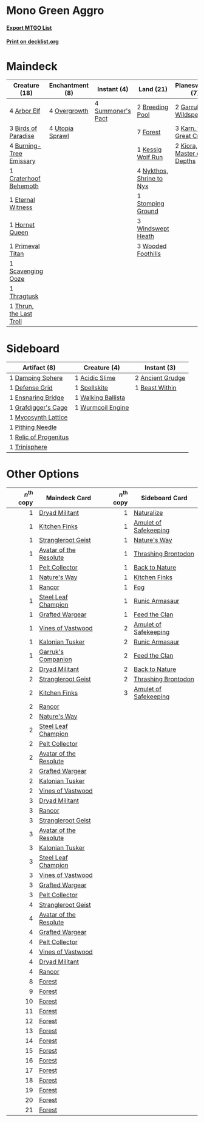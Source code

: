 # Mono Green Aggro

#### [Export MTGO List](../collection/Mono%20Green%20Aggro/Mono%20Green%20Aggro.txt)
#### [Print on decklist.org](http://decklist.org/?deckmain=4%09Arbor%20Elf%0A3%09Birds%20of%20Paradise%0A2%09Breeding%20Pool%0A4%09Burning-Tree%20Emissary%0A1%09Craterhoof%20Behemoth%0A1%09Eternal%20Witness%0A7%09Forest%0A2%09Garruk%20Wildspeaker%0A1%09Hornet%20Queen%0A3%09Karn,%20the%20Great%20Creator%0A1%09Kessig%20Wolf%20Run%0A2%09Kiora,%20Master%20of%20the%20Depths%0A4%09Nykthos,%20Shrine%20to%20Nyx%0A4%09Overgrowth%0A2%09Primal%20Command%0A1%09Primeval%20Titan%0A1%09Scavenging%20Ooze%0A1%09Stomping%20Ground%0A4%09Summoner's%20Pact%0A1%09Thragtusk%0A1%09Thrun,%20the%20Last%20Troll%0A4%09Utopia%20Sprawl%0A3%09Windswept%20Heath%0A3%09Wooded%20Foothills&deckside=1%09Acidic%20Slime%0A2%09Ancient%20Grudge%0A1%09Beast%20Within%0A1%09Damping%20Sphere%0A1%09Defense%20Grid%0A1%09Ensnaring%20Bridge%0A1%09Grafdigger's%20Cage%0A1%09Mycosynth%20Lattice%0A1%09Pithing%20Needle%0A1%09Relic%20of%20Progenitus%0A1%09Spellskite%0A1%09Trinisphere%0A1%09Walking%20Ballista%0A1%09Wurmcoil%20Engine)
# Maindeck

|                                          Creature (18)                                           |                                     Enchantment (8)                                      |                                        Instant (4)                                         |                                             Land (21)                                             |                                            Planeswalker (7)                                            |                                        Sorcery (2)                                        |
|--------------------------------------------------------------------------------------------------|------------------------------------------------------------------------------------------|--------------------------------------------------------------------------------------------|---------------------------------------------------------------------------------------------------|--------------------------------------------------------------------------------------------------------|-------------------------------------------------------------------------------------------|
|4 [Arbor Elf](http://gatherer.wizards.com/Pages/Card/Details.aspx?multiverseid=442149)            |4 [Overgrowth](http://gatherer.wizards.com/Pages/Card/Details.aspx?multiverseid=135282)   |4 [Summoner's Pact](http://gatherer.wizards.com/Pages/Card/Details.aspx?multiverseid=442178)|2 [Breeding Pool](http://gatherer.wizards.com/Pages/Card/Details.aspx?multiverseid=97088)          |2 [Garruk Wildspeaker](http://gatherer.wizards.com/Pages/Card/Details.aspx?multiverseid=247323)         |2 [Primal Command](http://gatherer.wizards.com/Pages/Card/Details.aspx?multiverseid=220571)|
|3 [Birds of Paradise](http://gatherer.wizards.com/Pages/Card/Details.aspx?multiverseid=129906)    |4 [Utopia Sprawl](http://gatherer.wizards.com/Pages/Card/Details.aspx?multiverseid=442181)|                                                                                            |7 [Forest](http://gatherer.wizards.com/Pages/Card/Details.aspx?multiverseid=439860)                |3 [Karn, the Great Creator](http://gatherer.wizards.com/Pages/Card/Details.aspx?multiverseid=460928)    |                                                                                           |
|4 [Burning-Tree Emissary](http://gatherer.wizards.com/Pages/Card/Details.aspx?multiverseid=426627)|                                                                                          |                                                                                            |1 [Kessig Wolf Run](http://gatherer.wizards.com/Pages/Card/Details.aspx?multiverseid=233256)       |2 [Kiora, Master of the Depths](http://gatherer.wizards.com/Pages/Card/Details.aspx?multiverseid=401931)|                                                                                           |
|1 [Craterhoof Behemoth](http://gatherer.wizards.com/Pages/Card/Details.aspx?multiverseid=240027)  |                                                                                          |                                                                                            |4 [Nykthos, Shrine to Nyx](http://gatherer.wizards.com/Pages/Card/Details.aspx?multiverseid=373713)|                                                                                                        |                                                                                           |
|1 [Eternal Witness](http://gatherer.wizards.com/Pages/Card/Details.aspx?multiverseid=51628)       |                                                                                          |                                                                                            |1 [Stomping Ground](http://gatherer.wizards.com/Pages/Card/Details.aspx?multiverseid=405110)       |                                                                                                        |                                                                                           |
|1 [Hornet Queen](http://gatherer.wizards.com/Pages/Card/Details.aspx?multiverseid=238141)         |                                                                                          |                                                                                            |3 [Windswept Heath](http://gatherer.wizards.com/Pages/Card/Details.aspx?multiverseid=405115)       |                                                                                                        |                                                                                           |
|1 [Primeval Titan](http://gatherer.wizards.com/Pages/Card/Details.aspx?multiverseid=438749)       |                                                                                          |                                                                                            |3 [Wooded Foothills](http://gatherer.wizards.com/Pages/Card/Details.aspx?multiverseid=405116)      |                                                                                                        |                                                                                           |
|1 [Scavenging Ooze](http://gatherer.wizards.com/Pages/Card/Details.aspx?multiverseid=420783)      |                                                                                          |                                                                                            |                                                                                                   |                                                                                                        |                                                                                           |
|1 [Thragtusk](http://gatherer.wizards.com/Pages/Card/Details.aspx?multiverseid=430614)            |                                                                                          |                                                                                            |                                                                                                   |                                                                                                        |                                                                                           |
|1 [Thrun, the Last Troll](http://gatherer.wizards.com/Pages/Card/Details.aspx?multiverseid=214050)|                                                                                          |                                                                                            |                                                                                                   |                                                                                                        |                                                                                           |


# Sideboard

|                                          Artifact (8)                                          |                                        Creature (4)                                         |                                        Instant (3)                                        |
|------------------------------------------------------------------------------------------------|---------------------------------------------------------------------------------------------|-------------------------------------------------------------------------------------------|
|1 [Damping Sphere](http://gatherer.wizards.com/Pages/Card/Details.aspx?multiverseid=443101)     |1 [Acidic Slime](http://gatherer.wizards.com/Pages/Card/Details.aspx?multiverseid=376237)    |2 [Ancient Grudge](http://gatherer.wizards.com/Pages/Card/Details.aspx?multiverseid=235600)|
|1 [Defense Grid](http://gatherer.wizards.com/Pages/Card/Details.aspx?multiverseid=45481)        |1 [Spellskite](http://gatherer.wizards.com/Pages/Card/Details.aspx?multiverseid=397743)      |1 [Beast Within](http://gatherer.wizards.com/Pages/Card/Details.aspx?multiverseid=446158)  |
|1 [Ensnaring Bridge](http://gatherer.wizards.com/Pages/Card/Details.aspx?multiverseid=15866)    |1 [Walking Ballista](http://gatherer.wizards.com/Pages/Card/Details.aspx?multiverseid=423848)|                                                                                           |
|1 [Grafdigger's Cage](http://gatherer.wizards.com/Pages/Card/Details.aspx?multiverseid=278452)  |1 [Wurmcoil Engine](http://gatherer.wizards.com/Pages/Card/Details.aspx?multiverseid=389756) |                                                                                           |
|1 [Mycosynth Lattice](http://gatherer.wizards.com/Pages/Card/Details.aspx?multiverseid=446209)  |                                                                                             |                                                                                           |
|1 [Pithing Needle](http://gatherer.wizards.com/Pages/Card/Details.aspx?multiverseid=129526)     |                                                                                             |                                                                                           |
|1 [Relic of Progenitus](http://gatherer.wizards.com/Pages/Card/Details.aspx?multiverseid=174824)|                                                                                             |                                                                                           |
|1 [Trinisphere](http://gatherer.wizards.com/Pages/Card/Details.aspx?multiverseid=43545)         |                                                                                             |                                                                                           |


# Other Options

|*n*<sup>th</sup> copy|                                          Maindeck Card                                          |*n*<sup>th</sup> copy|                                         Sideboard Card                                         |
|--------------------:|-------------------------------------------------------------------------------------------------|--------------------:|------------------------------------------------------------------------------------------------|
|                    1|[Dryad Militant](http://gatherer.wizards.com/Pages/Card/Details.aspx?multiverseid=456369)        |                    1|[Naturalize](http://gatherer.wizards.com/Pages/Card/Details.aspx?multiverseid=129656)           |
|                    1|[Kitchen Finks](http://gatherer.wizards.com/Pages/Card/Details.aspx?multiverseid=370458)         |                    1|[Amulet of Safekeeping](http://gatherer.wizards.com/Pages/Card/Details.aspx?multiverseid=447363)|
|                    1|[Strangleroot Geist](http://gatherer.wizards.com/Pages/Card/Details.aspx?multiverseid=262671)    |                    1|[Nature's Way](http://gatherer.wizards.com/Pages/Card/Details.aspx?multiverseid=442756)         |
|                    1|[Avatar of the Resolute](http://gatherer.wizards.com/Pages/Card/Details.aspx?multiverseid=394503)|                    1|[Thrashing Brontodon](http://gatherer.wizards.com/Pages/Card/Details.aspx?multiverseid=456570)  |
|                    1|[Pelt Collector](http://gatherer.wizards.com/Pages/Card/Details.aspx?multiverseid=452891)        |                    1|[Back to Nature](http://gatherer.wizards.com/Pages/Card/Details.aspx?multiverseid=208284)       |
|                    1|[Nature's Way](http://gatherer.wizards.com/Pages/Card/Details.aspx?multiverseid=442756)          |                    1|[Kitchen Finks](http://gatherer.wizards.com/Pages/Card/Details.aspx?multiverseid=370458)        |
|                    1|[Rancor](http://gatherer.wizards.com/Pages/Card/Details.aspx?multiverseid=442175)                |                    1|[Fog](http://gatherer.wizards.com/Pages/Card/Details.aspx?multiverseid=746)                     |
|                    1|[Steel Leaf Champion](http://gatherer.wizards.com/Pages/Card/Details.aspx?multiverseid=443070)   |                    1|[Runic Armasaur](http://gatherer.wizards.com/Pages/Card/Details.aspx?multiverseid=447336)       |
|                    1|[Grafted Wargear](http://gatherer.wizards.com/Pages/Card/Details.aspx?multiverseid=50927)        |                    1|[Feed the Clan](http://gatherer.wizards.com/Pages/Card/Details.aspx?multiverseid=386535)        |
|                    1|[Vines of Vastwood](http://gatherer.wizards.com/Pages/Card/Details.aspx?multiverseid=397747)     |                    2|[Amulet of Safekeeping](http://gatherer.wizards.com/Pages/Card/Details.aspx?multiverseid=447363)|
|                    1|[Kalonian Tusker](http://gatherer.wizards.com/Pages/Card/Details.aspx?multiverseid=370700)       |                    2|[Runic Armasaur](http://gatherer.wizards.com/Pages/Card/Details.aspx?multiverseid=447336)       |
|                    1|[Garruk's Companion](http://gatherer.wizards.com/Pages/Card/Details.aspx?multiverseid=205025)    |                    2|[Feed the Clan](http://gatherer.wizards.com/Pages/Card/Details.aspx?multiverseid=386535)        |
|                    2|[Dryad Militant](http://gatherer.wizards.com/Pages/Card/Details.aspx?multiverseid=456369)        |                    2|[Back to Nature](http://gatherer.wizards.com/Pages/Card/Details.aspx?multiverseid=208284)       |
|                    2|[Strangleroot Geist](http://gatherer.wizards.com/Pages/Card/Details.aspx?multiverseid=262671)    |                    2|[Thrashing Brontodon](http://gatherer.wizards.com/Pages/Card/Details.aspx?multiverseid=456570)  |
|                    2|[Kitchen Finks](http://gatherer.wizards.com/Pages/Card/Details.aspx?multiverseid=370458)         |                    3|[Amulet of Safekeeping](http://gatherer.wizards.com/Pages/Card/Details.aspx?multiverseid=447363)|
|                    2|[Rancor](http://gatherer.wizards.com/Pages/Card/Details.aspx?multiverseid=442175)                |                     |                                                                                                |
|                    2|[Nature's Way](http://gatherer.wizards.com/Pages/Card/Details.aspx?multiverseid=442756)          |                     |                                                                                                |
|                    2|[Steel Leaf Champion](http://gatherer.wizards.com/Pages/Card/Details.aspx?multiverseid=443070)   |                     |                                                                                                |
|                    2|[Pelt Collector](http://gatherer.wizards.com/Pages/Card/Details.aspx?multiverseid=452891)        |                     |                                                                                                |
|                    2|[Avatar of the Resolute](http://gatherer.wizards.com/Pages/Card/Details.aspx?multiverseid=394503)|                     |                                                                                                |
|                    2|[Grafted Wargear](http://gatherer.wizards.com/Pages/Card/Details.aspx?multiverseid=50927)        |                     |                                                                                                |
|                    2|[Kalonian Tusker](http://gatherer.wizards.com/Pages/Card/Details.aspx?multiverseid=370700)       |                     |                                                                                                |
|                    2|[Vines of Vastwood](http://gatherer.wizards.com/Pages/Card/Details.aspx?multiverseid=397747)     |                     |                                                                                                |
|                    3|[Dryad Militant](http://gatherer.wizards.com/Pages/Card/Details.aspx?multiverseid=456369)        |                     |                                                                                                |
|                    3|[Rancor](http://gatherer.wizards.com/Pages/Card/Details.aspx?multiverseid=442175)                |                     |                                                                                                |
|                    3|[Strangleroot Geist](http://gatherer.wizards.com/Pages/Card/Details.aspx?multiverseid=262671)    |                     |                                                                                                |
|                    3|[Avatar of the Resolute](http://gatherer.wizards.com/Pages/Card/Details.aspx?multiverseid=394503)|                     |                                                                                                |
|                    3|[Kalonian Tusker](http://gatherer.wizards.com/Pages/Card/Details.aspx?multiverseid=370700)       |                     |                                                                                                |
|                    3|[Steel Leaf Champion](http://gatherer.wizards.com/Pages/Card/Details.aspx?multiverseid=443070)   |                     |                                                                                                |
|                    3|[Vines of Vastwood](http://gatherer.wizards.com/Pages/Card/Details.aspx?multiverseid=397747)     |                     |                                                                                                |
|                    3|[Grafted Wargear](http://gatherer.wizards.com/Pages/Card/Details.aspx?multiverseid=50927)        |                     |                                                                                                |
|                    3|[Pelt Collector](http://gatherer.wizards.com/Pages/Card/Details.aspx?multiverseid=452891)        |                     |                                                                                                |
|                    4|[Strangleroot Geist](http://gatherer.wizards.com/Pages/Card/Details.aspx?multiverseid=262671)    |                     |                                                                                                |
|                    4|[Avatar of the Resolute](http://gatherer.wizards.com/Pages/Card/Details.aspx?multiverseid=394503)|                     |                                                                                                |
|                    4|[Grafted Wargear](http://gatherer.wizards.com/Pages/Card/Details.aspx?multiverseid=50927)        |                     |                                                                                                |
|                    4|[Pelt Collector](http://gatherer.wizards.com/Pages/Card/Details.aspx?multiverseid=452891)        |                     |                                                                                                |
|                    4|[Vines of Vastwood](http://gatherer.wizards.com/Pages/Card/Details.aspx?multiverseid=397747)     |                     |                                                                                                |
|                    4|[Dryad Militant](http://gatherer.wizards.com/Pages/Card/Details.aspx?multiverseid=456369)        |                     |                                                                                                |
|                    4|[Rancor](http://gatherer.wizards.com/Pages/Card/Details.aspx?multiverseid=442175)                |                     |                                                                                                |
|                    8|[Forest](http://gatherer.wizards.com/Pages/Card/Details.aspx?multiverseid=439860)                |                     |                                                                                                |
|                    9|[Forest](http://gatherer.wizards.com/Pages/Card/Details.aspx?multiverseid=439860)                |                     |                                                                                                |
|                   10|[Forest](http://gatherer.wizards.com/Pages/Card/Details.aspx?multiverseid=439860)                |                     |                                                                                                |
|                   11|[Forest](http://gatherer.wizards.com/Pages/Card/Details.aspx?multiverseid=439860)                |                     |                                                                                                |
|                   12|[Forest](http://gatherer.wizards.com/Pages/Card/Details.aspx?multiverseid=439860)                |                     |                                                                                                |
|                   13|[Forest](http://gatherer.wizards.com/Pages/Card/Details.aspx?multiverseid=439860)                |                     |                                                                                                |
|                   14|[Forest](http://gatherer.wizards.com/Pages/Card/Details.aspx?multiverseid=439860)                |                     |                                                                                                |
|                   15|[Forest](http://gatherer.wizards.com/Pages/Card/Details.aspx?multiverseid=439860)                |                     |                                                                                                |
|                   16|[Forest](http://gatherer.wizards.com/Pages/Card/Details.aspx?multiverseid=439860)                |                     |                                                                                                |
|                   17|[Forest](http://gatherer.wizards.com/Pages/Card/Details.aspx?multiverseid=439860)                |                     |                                                                                                |
|                   18|[Forest](http://gatherer.wizards.com/Pages/Card/Details.aspx?multiverseid=439860)                |                     |                                                                                                |
|                   19|[Forest](http://gatherer.wizards.com/Pages/Card/Details.aspx?multiverseid=439860)                |                     |                                                                                                |
|                   20|[Forest](http://gatherer.wizards.com/Pages/Card/Details.aspx?multiverseid=439860)                |                     |                                                                                                |
|                   21|[Forest](http://gatherer.wizards.com/Pages/Card/Details.aspx?multiverseid=439860)                |                     |                                                                                                |

